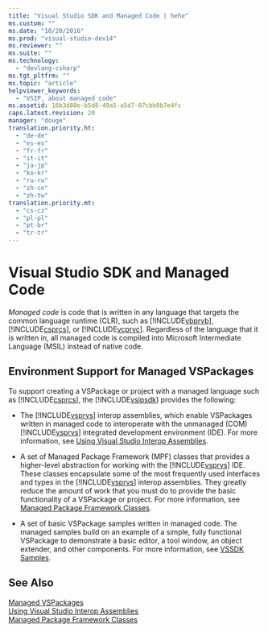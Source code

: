 ```yaml
---
title: "Visual Studio SDK and Managed Code | hehe"
ms.custom: ""
ms.date: "10/20/2016"
ms.prod: "visual-studio-dev14"
ms.reviewer: ""
ms.suite: ""
ms.technology: 
  - "devlang-csharp"
ms.tgt_pltfrm: ""
ms.topic: "article"
helpviewer_keywords: 
  - "VSIP, about managed code"
ms.assetid: 16b3d88e-b5d8-49a5-a5d7-07cbb0b7e4fc
caps.latest.revision: 20
manager: "douge"
translation.priority.ht: 
  - "de-de"
  - "es-es"
  - "fr-fr"
  - "it-it"
  - "ja-jp"
  - "ko-kr"
  - "ru-ru"
  - "zh-cn"
  - "zh-tw"
translation.priority.mt: 
  - "cs-cz"
  - "pl-pl"
  - "pt-br"
  - "tr-tr"
---
```

# Visual Studio SDK and Managed Code
*Managed code* is code that is written in any language that targets the common language runtime (CLR), such as [!INCLUDE[vbprvb](../code-quality/includes/vbprvb_md.md)], [!INCLUDE[csprcs](../data-tools/includes/csprcs_md.md)], or [!INCLUDE[vcprvc](../code-quality/includes/vcprvc_md.md)]. Regardless of the language that it is written in, all managed code is compiled into Microsoft Intermediate Language (MSIL) instead of native code.  
  
## Environment Support for Managed VSPackages  
 To support creating a VSPackage or project with a managed language such as [!INCLUDE[csprcs](../data-tools/includes/csprcs_md.md)], the [!INCLUDE[vsipsdk](../extensibility/includes/vsipsdk_md.md)] provides the following:  
  
-   The [!INCLUDE[vsprvs](../code-quality/includes/vsprvs_md.md)] interop assemblies, which enable VSPackages written in managed code to interoperate with the unmanaged (COM) [!INCLUDE[vsprvs](../code-quality/includes/vsprvs_md.md)] integrated development environment (IDE). For more information, see [Using Visual Studio Interop Assemblies](../Topic/Using%20Visual%20Studio%20Interop%20Assemblies.md).  
  
-   A set of Managed Package Framework (MPF) classes that provides a higher-level abstraction for working with the [!INCLUDE[vsprvs](../code-quality/includes/vsprvs_md.md)] IDE. These classes encapsulate some of the most frequently used interfaces and types in the [!INCLUDE[vsprvs](../code-quality/includes/vsprvs_md.md)] interop assemblies. They greatly reduce the amount of work that you must do to provide the basic functionality of a VSPackage or project. For more information, see [Managed Package Framework Classes](../misc/managed-package-framework-classes.md).  
  
-   A set of basic VSPackage samples written in managed code. The managed samples build on an example of a simple, fully functional VSPackage to demonstrate a basic editor, a tool window, an object extender, and other components. For more information, see [VSSDK Samples](../misc/vssdk-samples.md).  
  
## See Also  
 [Managed VSPackages](../misc/managed-vspackages.md)   
 [Using Visual Studio Interop Assemblies](../Topic/Using%20Visual%20Studio%20Interop%20Assemblies.md)   
 [Managed Package Framework Classes](../misc/managed-package-framework-classes.md)